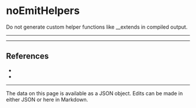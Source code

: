 <!-- Important! Do not modify comment blocks. They are necessary for the transformer to work properly -->

<!-- title -->
# noEmitHelpers

<!-- shortDescription -->
Do not generate custom helper functions like __extends in compiled output.

---

<!-- extendedDescription -->


---

<!-- references -->
## References
- []()
- []()
---

<!-- footer -->
The data on this page is available as a JSON object. Edits can be made in either JSON or here in Markdown.
